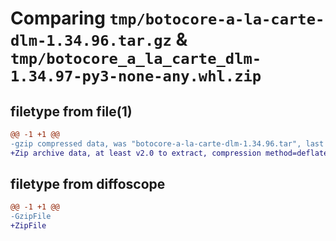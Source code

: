 # Comparing `tmp/botocore-a-la-carte-dlm-1.34.96.tar.gz` & `tmp/botocore_a_la_carte_dlm-1.34.97-py3-none-any.whl.zip`

## filetype from file(1)

```diff
@@ -1 +1 @@
-gzip compressed data, was "botocore-a-la-carte-dlm-1.34.96.tar", last modified: Thu May  2 01:01:23 2024, max compression
+Zip archive data, at least v2.0 to extract, compression method=deflate
```

## filetype from diffoscope

```diff
@@ -1 +1 @@
-GzipFile
+ZipFile
```

